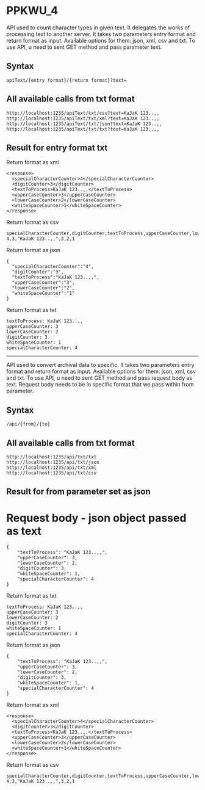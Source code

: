 # PPKWU_4
API used to count character types in given text. It delegates the works of processing text to another server.
It takes two parameters entry format and return format as input. Available options for them: json, xml, csv and txt.
To use API, u need to sent GET method and pass parameter text.
## Syntax
```
apiText/{entry format}/{return format}?text=
```

## All available calls from txt format
```
http://localhost:1235/apiText/txt/csv?text=KaJaK 123..,,
http://localhost:1235/apiText/txt/xml?text=KaJaK 123..,,
http://localhost:1235/apiText/txt/json?text=KaJaK 123..,,
http://localhost:1235/apiText/txt/txt?text=KaJaK 123..,,
```
## Result for entry format txt
Return format as xml
```
<response>
  <specialCharacterCounter>4</specialCharacterCounter>
  <digitCounter>3</digitCounter>
  <textToProcess>KaJaK 123..,,</textToProcess>
  <upperCaseCounter>3</upperCaseCounter>
  <lowerCaseCounter>2</lowerCaseCounter>
  <whiteSpaceCounter>1</whiteSpaceCounter>
</response>
```
Return format as csv
```
specialCharacterCounter,digitCounter,textToProcess,upperCaseCounter,lowerCaseCounter,whiteSpaceCounter
4,3,"KaJaK 123..,,",3,2,1
```
Return format as json
```
{
  "specialCharacterCounter":"4",
  "digitCounter":"3",
  "textToProcess":"KaJaK 123..,,",
  "upperCaseCounter":"3",
  "lowerCaseCounter":"2",
  "whiteSpaceCounter":"1"
}
```
Return format as txt
```
textToProcess: KaJaK 123..,,
upperCaseCounter: 3
lowerCaseCounter: 2
digitCounter: 3
whiteSpaceCounter: 1
specialCharacterCounter: 4
```
------------------------------------------------------------------------------------------------------------------------------------------------------------------------
API used to convert archival data to specific. It takes two parameters entry format and return format as input. Available options for them: json, xml, csv and txt.
To use API, u need to sent GET method and pass request body as text. Request body needs to be in specific format that we pass within from parameter.
## Syntax
```
/api/{from}/{to}
```

## All available calls from txt format
```
http://localhost:1235/api/txt/txt
http://localhost:1235/api/txt/json
http://localhost:1235/api/txt/xml
http://localhost:1235/api/txt/csv
```
## Result for from parameter set as json
# Request body - json object passed as text
```
{
    "textToProcess": "KaJaK 123..,,",
    "upperCaseCounter": 3,
    "lowerCaseCounter": 2,
    "digitCounter": 3,
    "whiteSpaceCounter": 1,
    "specialCharacterCounter": 4
}
```

Return format as txt
```
textToProcess: KaJaK 123..,,
upperCaseCounter: 3
lowerCaseCounter: 2
digitCounter: 3
whiteSpaceCounter: 1
specialCharacterCounter: 4
```

Return format as json
```
{
    "textToProcess": "KaJaK 123..,,",
    "upperCaseCounter": 3,
    "lowerCaseCounter": 2,
    "digitCounter": 3,
    "whiteSpaceCounter": 1,
    "specialCharacterCounter": 4
}
```

Return format as xml
```
<response>
  <specialCharacterCounter>4</specialCharacterCounter>
  <digitCounter>3</digitCounter>
  <textToProcess>KaJaK 123..,,</textToProcess>
  <upperCaseCounter>3</upperCaseCounter>
  <lowerCaseCounter>2</lowerCaseCounter>
  <whiteSpaceCounter>1</whiteSpaceCounter>
</response>
```

Return format as csv
```
specialCharacterCounter,digitCounter,textToProcess,upperCaseCounter,lowerCaseCounter,whiteSpaceCounter
4,3,"KaJaK 123..,,",3,2,1

```



